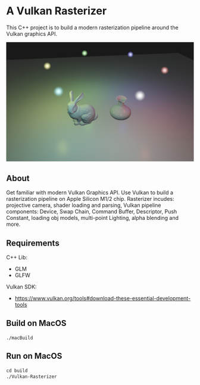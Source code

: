# A Vulkan Rasterizer

This C++ project is to build a modern rasterization pipeline around the Vulkan graphics API.

<img src="media/preview.png" alt="drawing" width="1000"/>


## About

Get familiar with modern Vulkan Graphics API.
Use Vulkan to build a rasterization pipeline on Apple Silicon M1/2 chip.
Rasterizer incudes: projective camera, shader loading and parsing, Vulkan pipeline components: Device, Swap Chain, Command Buffer, Descriptor, Push Constant, loading obj models, multi-point Lighting, alpha blending and more.

## Requirements

C++ Lib:
* GLM
* GLFW

Vulkan SDK:
* https://www.vulkan.org/tools#download-these-essential-development-tools

## Build on MacOS
```
./macBuild
```
## Run on MacOS
```
cd build
./Vulkan-Rasterizer
```
